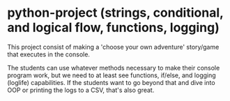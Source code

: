 # python-project (strings, conditional, and logical flow, functions, logging)
This project consist of making a 'choose your own adventure' story/game that executes in the console.

The students can use whatever methods necessary to make their console program work, but we need to at least see functions, if/else, and 
logging (loglife) capabilities. If the students want to go beyond that and dive into OOP or printing the logs to a CSV, that's also great.
